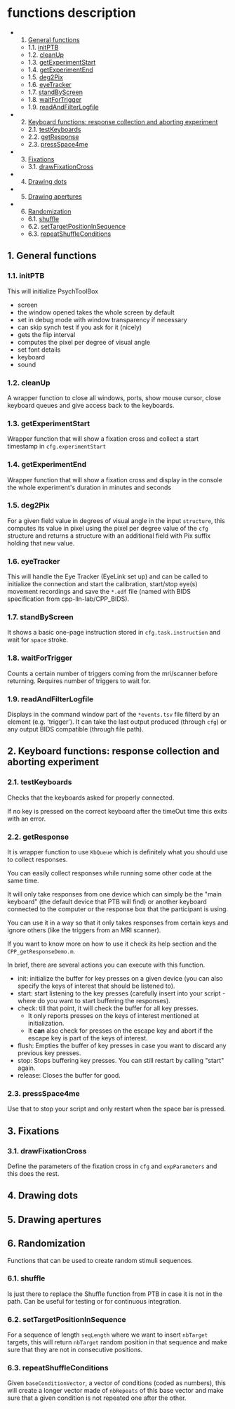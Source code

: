 # functions description

<!-- vscode-markdown-toc -->
* 1. [ General functions](#Generalfunctions)
	* 1.1. [initPTB](#initPTB)
	* 1.2. [cleanUp](#cleanUp)
	* 1.3. [getExperimentStart](#getExperimentStart)
	* 1.4. [getExperimentEnd](#getExperimentEnd)
	* 1.5. [deg2Pix](#deg2Pix)
	* 1.6. [eyeTracker](#eyeTracker)
	* 1.7. [standByScreen](#standByScreen)
	* 1.8. [waitForTrigger](#waitForTrigger)
	* 1.9. [readAndFilterLogfile](#readAndFilterLogfile)
* 2. [Keyboard functions: response collection and aborting experiment](#Keyboardfunctions:responsecollectionandabortingexperiment)
	* 2.1. [testKeyboards](#testKeyboards)
	* 2.2. [getResponse](#getResponse)
	* 2.3. [pressSpace4me](#pressSpace4me)
* 3. [Fixations](#Fixations)
	* 3.1. [drawFixationCross](#drawFixationCross)
* 4. [Drawing dots](#Drawingdots)
* 5. [Drawing apertures](#Drawingapertures)
* 6. [Randomization](#Randomization)
	* 6.1. [shuffle](#shuffle)
	* 6.2. [setTargetPositionInSequence](#setTargetPositionInSequence)
	* 6.3. [repeatShuffleConditions](#repeatShuffleConditions)

<!-- vscode-markdown-toc-config
	numbering=true
	autoSave=true
	/vscode-markdown-toc-config -->
<!-- /vscode-markdown-toc -->

##  1. <a name='Generalfunctions'></a> General functions

###  1.1. <a name='initPTB'></a>initPTB

This will initialize PsychToolBox

-   screen
-   the window opened takes the whole screen by default
-   set in debug mode with window transparency if necessary
-   can skip synch test if you ask for it (nicely)
-   gets the flip interval
-   computes the pixel per degree of visual angle
-   set font details
-   keyboard
-   sound

###  1.2. <a name='cleanUp'></a>cleanUp

A wrapper function to close all windows, ports, show mouse cursor, close keyboard queues
and give access back to the keyboards.

###  1.3. <a name='getExperimentStart'></a>getExperimentStart

Wrapper function that will show a fixation cross and collect a start timestamp in `cfg.experimentStart`

###  1.4. <a name='getExperimentEnd'></a>getExperimentEnd

Wrapper function that will show a fixation cross and display in the console the whole experiment's duration in minutes and seconds  

###  1.5. <a name='deg2Pix'></a>deg2Pix

For a given field value in degrees of visual angle in the input `structure`,
this computes its value in pixel using the pixel per degree value of the `cfg` structure
and returns a structure with an additional field with Pix suffix holding that new value.

###  1.6. <a name='eyeTracker'></a>eyeTracker

This will handle the Eye Tracker (EyeLink set up) and can be called to initialize the connection and start the calibration, start/stop eye(s) movement recordings and save the `*.edf` file (named with BIDS specification from cpp-lln-lab/CPP_BIDS).  

###  1.7. <a name='standByScreen'></a>standByScreen

It shows a basic one-page instruction stored in `cfg.task.instruction` and wait for `space` stroke.

###  1.8. <a name='waitForTrigger'></a>waitForTrigger

Counts a certain number of triggers coming from the mri/scanner before returning.
Requires number of triggers to wait for.

###  1.9. <a name='readAndFilterLogfile'></a>readAndFilterLogfile

Displays in the command window part of the `*events.tsv` file filterd by an element (e.g. 'trigger'). It can take the last output produced (through `cfg`) or any output BIDS compatible (through file path).

##  2. <a name='Keyboardfunctions:responsecollectionandabortingexperiment'></a>Keyboard functions: response collection and aborting experiment

###  2.1. <a name='testKeyboards'></a>testKeyboards

Checks that the keyboards asked for properly connected.

If no key is pressed on the correct keyboard after the timeOut time this exits with an error.

###  2.2. <a name='getResponse'></a>getResponse

It is wrapper function to use `KbQueue` which is definitely what you should use to collect responses.

You can easily collect responses while running some other code at the same time.

It will only take responses from one device which can simply be the "main keyboard"
(the default device that PTB will find) or another keyboard connected to the computer
or the response box that the participant is using.

You can use it in a way so that it only takes responses from certain keys and ignore others (like
the triggers from an MRI scanner).

If you want to know more on how to use it check its help section and the `CPP_getResponseDemo.m`.

In brief, there are several actions you can execute with this function.

-   init: initialize the buffer for key presses on a given device (you can also specify the keys of interest that should be listened to).
-   start: start listening to the key presses (carefully insert into your script - where do you want to start buffering the responses).
-   check: till that point, it will check the buffer for all key presses.
    -   It only reports presses on the keys of interest mentioned at initialization.
    -   It **can** also check for presses on the escape key and abort if the escape key is part of the keys of interest.
-   flush: Empties the buffer of key presses in case you want to discard any previous key presses.
-   stop: Stops buffering key presses. You can still restart by calling "start" again.
-   release: Closes the buffer for good.

###  2.3. <a name='pressSpace4me'></a>pressSpace4me

Use that to stop your script and only restart when the space bar is pressed.

##  3. <a name='Fixations'></a>Fixations

###  3.1. <a name='drawFixationCross'></a>drawFixationCross

Define the parameters of the fixation cross in `cfg` and `expParameters` and this does the rest.

##  4. <a name='Drawingdots'></a>Drawing dots

##  5. <a name='Drawingapertures'></a>Drawing apertures

##  6. <a name='Randomization'></a>Randomization

Functions that can be used to create random stimuli sequences.

###  6.1. <a name='shuffle'></a>shuffle

Is just there to replace the Shuffle function from PTB in case it is not in the path. Can be useful for testing or for continuous integration.

###  6.2. <a name='setTargetPositionInSequence'></a>setTargetPositionInSequence

For a sequence of length `seqLength` where we want to insert `nbTarget` targets, this will return `nbTarget` random position in that sequence and make sure that they are not in consecutive positions.

###  6.3. <a name='repeatShuffleConditions'></a>repeatShuffleConditions

Given `baseConditionVector`, a vector of conditions (coded as numbers), this will create a longer vector made of `nbRepeats` of this base vector and make sure that a given condition is not repeated one after the other.
